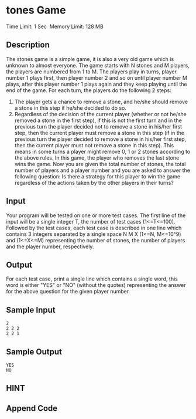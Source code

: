 # tones Game
Time Limit: 1 Sec  Memory Limit: 128 MB


## Description
The stones game is a simple game, it is also a very old game which is unknown to almost everyone.
The game starts with N stones and M players, the players are numbered from 1 to M. The players play in turns, player number 1 plays first, then player number 2 and so on until player number M plays, after this player number 1 plays again and they keep playing until the end of the game.
For each turn, the players do the following 2 steps:
1. The player gets a chance to remove a stone, and he/she should remove a stone in this step if he/she decided to do so.
2. Regardless of the decision of the current player (whether or not he/she removed a stone in the first step), if this is not the first turn and in the previous turn the player decided not to remove a stone in his/her first step, then the current player must remove a stone in this step (if in the previous turn the player decided to remove a stone in his/her first step, then the current player must not remove a stone in this step).
This means in some turns a player might remove 0, 1 or 2 stones according to the above rules. In this game, the player who removes the last stone wins the game.
Now you are given the total number of stones, the total number of players and a player number and you are asked to answer the following question:
Is there a strategy for this player to win the game regardless of the actions taken by the other players in their turns?


## Input
Your program will be tested on one or more test cases. The first line of the input will be a single integer T, the number of test cases (1<=T<=100). Followed by the test cases, each test case is described in one line which contains 3 integers separated by a single space N M X (1<=N, M<=10^9) and (1<=X<=M) representing the number of stones, the number of players and the player number, respectively.


## Output
For each test case, print a single line which contains a single word, this word is either "YES" or "NO" (without the quotes) representing the answer for the above question for the given player number.


## Sample Input
```
2
2 2 2
2 2 1

```
## Sample Output
```
YES
NO

```

## HINT


## Append Code
